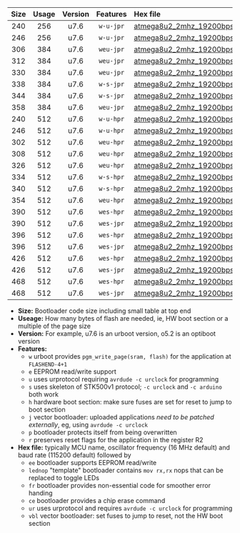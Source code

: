 |Size|Usage|Version|Features|Hex file|
|:-:|:-:|:-:|:-:|:--|
|240|256|u7.6|`w-u-jpr`|[atmega8u2_2mhz_19200bps_ur_vbl.hex](https://raw.githubusercontent.com/stefanrueger/urboot/main//atmega8u2_2mhz_19200bps_ur_vbl.hex)|
|246|256|u7.6|`w-u-jpr`|[atmega8u2_2mhz_19200bps_lednop_ur_vbl.hex](https://raw.githubusercontent.com/stefanrueger/urboot/main//atmega8u2_2mhz_19200bps_lednop_ur_vbl.hex)|
|306|384|u7.6|`weu-jpr`|[atmega8u2_2mhz_19200bps_ee_ur_vbl.hex](https://raw.githubusercontent.com/stefanrueger/urboot/main//atmega8u2_2mhz_19200bps_ee_ur_vbl.hex)|
|312|384|u7.6|`weu-jpr`|[atmega8u2_2mhz_19200bps_ee_lednop_ur_vbl.hex](https://raw.githubusercontent.com/stefanrueger/urboot/main//atmega8u2_2mhz_19200bps_ee_lednop_ur_vbl.hex)|
|330|384|u7.6|`weu-jpr`|[atmega8u2_2mhz_19200bps_ee_lednop_fr_ur_vbl.hex](https://raw.githubusercontent.com/stefanrueger/urboot/main//atmega8u2_2mhz_19200bps_ee_lednop_fr_ur_vbl.hex)|
|338|384|u7.6|`w-s-jpr`|[atmega8u2_2mhz_19200bps_vbl.hex](https://raw.githubusercontent.com/stefanrueger/urboot/main//atmega8u2_2mhz_19200bps_vbl.hex)|
|344|384|u7.6|`w-s-jpr`|[atmega8u2_2mhz_19200bps_lednop_vbl.hex](https://raw.githubusercontent.com/stefanrueger/urboot/main//atmega8u2_2mhz_19200bps_lednop_vbl.hex)|
|358|384|u7.6|`weu-jpr`|[atmega8u2_2mhz_19200bps_ee_lednop_fr_ce_ur_vbl.hex](https://raw.githubusercontent.com/stefanrueger/urboot/main//atmega8u2_2mhz_19200bps_ee_lednop_fr_ce_ur_vbl.hex)|
|240|512|u7.6|`w-u-hpr`|[atmega8u2_2mhz_19200bps_ur.hex](https://raw.githubusercontent.com/stefanrueger/urboot/main//atmega8u2_2mhz_19200bps_ur.hex)|
|246|512|u7.6|`w-u-hpr`|[atmega8u2_2mhz_19200bps_lednop_ur.hex](https://raw.githubusercontent.com/stefanrueger/urboot/main//atmega8u2_2mhz_19200bps_lednop_ur.hex)|
|302|512|u7.6|`weu-hpr`|[atmega8u2_2mhz_19200bps_ee_ur.hex](https://raw.githubusercontent.com/stefanrueger/urboot/main//atmega8u2_2mhz_19200bps_ee_ur.hex)|
|308|512|u7.6|`weu-hpr`|[atmega8u2_2mhz_19200bps_ee_lednop_ur.hex](https://raw.githubusercontent.com/stefanrueger/urboot/main//atmega8u2_2mhz_19200bps_ee_lednop_ur.hex)|
|326|512|u7.6|`weu-hpr`|[atmega8u2_2mhz_19200bps_ee_lednop_fr_ur.hex](https://raw.githubusercontent.com/stefanrueger/urboot/main//atmega8u2_2mhz_19200bps_ee_lednop_fr_ur.hex)|
|334|512|u7.6|`w-s-hpr`|[atmega8u2_2mhz_19200bps.hex](https://raw.githubusercontent.com/stefanrueger/urboot/main//atmega8u2_2mhz_19200bps.hex)|
|340|512|u7.6|`w-s-hpr`|[atmega8u2_2mhz_19200bps_lednop.hex](https://raw.githubusercontent.com/stefanrueger/urboot/main//atmega8u2_2mhz_19200bps_lednop.hex)|
|354|512|u7.6|`weu-hpr`|[atmega8u2_2mhz_19200bps_ee_lednop_fr_ce_ur.hex](https://raw.githubusercontent.com/stefanrueger/urboot/main//atmega8u2_2mhz_19200bps_ee_lednop_fr_ce_ur.hex)|
|390|512|u7.6|`wes-hpr`|[atmega8u2_2mhz_19200bps_ee.hex](https://raw.githubusercontent.com/stefanrueger/urboot/main//atmega8u2_2mhz_19200bps_ee.hex)|
|390|512|u7.6|`wes-jpr`|[atmega8u2_2mhz_19200bps_ee_vbl.hex](https://raw.githubusercontent.com/stefanrueger/urboot/main//atmega8u2_2mhz_19200bps_ee_vbl.hex)|
|396|512|u7.6|`wes-hpr`|[atmega8u2_2mhz_19200bps_ee_lednop.hex](https://raw.githubusercontent.com/stefanrueger/urboot/main//atmega8u2_2mhz_19200bps_ee_lednop.hex)|
|396|512|u7.6|`wes-jpr`|[atmega8u2_2mhz_19200bps_ee_lednop_vbl.hex](https://raw.githubusercontent.com/stefanrueger/urboot/main//atmega8u2_2mhz_19200bps_ee_lednop_vbl.hex)|
|426|512|u7.6|`wes-hpr`|[atmega8u2_2mhz_19200bps_ee_lednop_fr.hex](https://raw.githubusercontent.com/stefanrueger/urboot/main//atmega8u2_2mhz_19200bps_ee_lednop_fr.hex)|
|426|512|u7.6|`wes-jpr`|[atmega8u2_2mhz_19200bps_ee_lednop_fr_vbl.hex](https://raw.githubusercontent.com/stefanrueger/urboot/main//atmega8u2_2mhz_19200bps_ee_lednop_fr_vbl.hex)|
|468|512|u7.6|`wes-hpr`|[atmega8u2_2mhz_19200bps_ee_lednop_fr_ce.hex](https://raw.githubusercontent.com/stefanrueger/urboot/main//atmega8u2_2mhz_19200bps_ee_lednop_fr_ce.hex)|
|468|512|u7.6|`wes-jpr`|[atmega8u2_2mhz_19200bps_ee_lednop_fr_ce_vbl.hex](https://raw.githubusercontent.com/stefanrueger/urboot/main//atmega8u2_2mhz_19200bps_ee_lednop_fr_ce_vbl.hex)|

- **Size:** Bootloader code size including small table at top end
- **Useage:** How many bytes of flash are needed, ie, HW boot section or a multiple of the page size
- **Version:** For example, u7.6 is an urboot version, o5.2 is an optiboot version
- **Features:**
  + `w` urboot provides `pgm_write_page(sram, flash)` for the application at `FLASHEND-4+1`
  + `e` EEPROM read/write support
  + `u` uses urprotocol requiring `avrdude -c urclock` for programming
  + `s` uses skeleton of STK500v1 protocol; `-c urclock` and `-c arduino` both work
  + `h` hardware boot section: make sure fuses are set for reset to jump to boot section
  + `j` vector bootloader: uploaded applications *need to be patched externally*, eg, using `avrdude -c urclock`
  + `p` bootloader protects itself from being overwritten
  + `r` preserves reset flags for the application in the register R2
- **Hex file:** typically MCU name, oscillator frequency (16 MHz default) and baud rate (115200 default) followed by
  + `ee` bootloader supports EEPROM read/write
  + `lednop` "template" bootloader contains `mov rx,rx` nops that can be replaced to toggle LEDs
  + `fr` bootloader provides non-essential code for smoother error handing
  + `ce` bootloader provides a chip erase command
  + `ur` uses urprotocol and requires `avrdude -c urclock` for programming
  + `vbl` vector bootloader: set fuses to jump to reset, not the HW boot section
